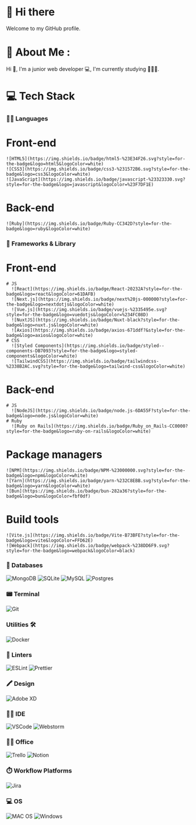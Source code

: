 # 👋 Hi there
Welcome to my GitHub profile.

# 💫 About Me :
Hi 👋,
I'm a junior web developer 💻,
I'm currently studying 👨‍🎓📕.

# 💻 Tech Stack

### 👩‍💻 Languages

  # Front-end
    ![HTML5](https://img.shields.io/badge/html5-%23E34F26.svg?style=for-the-badge&logo=html5&logoColor=white) 
    ![CSS3](https://img.shields.io/badge/css3-%231572B6.svg?style=for-the-badge&logo=css3&logoColor=white)
    ![JavaScript](https://img.shields.io/badge/javascript-%23323330.svg?style=for-the-badge&logo=javascript&logoColor=%23F7DF1E)

  # Back-end
    ![Ruby](https://img.shields.io/badge/Ruby-CC342D?style=for-the-badge&logo=ruby&logoColor=white)

### 🚀 Frameworks & Library

  # Front-end
    # JS
      ![React](https://img.shields.io/badge/React-20232A?style=for-the-badge&logo=react&logoColor=61DAFB)
      ![Next.js](https://img.shields.io/badge/next%20js-000000?style=for-the-badge&logo=nextdotjs&logoColor=white)
      ![Vue.js](https://img.shields.io/badge/vuejs-%2335495e.svg?style=for-the-badge&logo=vuedotjs&logoColor=%234FC08D)
      ![NuxtJS](https://img.shields.io/badge/Nuxt-black?style=for-the-badge&logo=nuxt.js&logoColor=white)
      ![Axios](https://img.shields.io/badge/axios-671ddf?&style=for-the-badge&logo=axios&logoColor=white)
    # CSS
      ![Styled Components](https://img.shields.io/badge/styled--components-DB7093?style=for-the-badge&logo=styled-components&logoColor=white)
      ![TailwindCSS](https://img.shields.io/badge/tailwindcss-%2338B2AC.svg?style=for-the-badge&logo=tailwind-css&logoColor=white)

  # Back-end
    # JS
      ![NodeJS](https://img.shields.io/badge/node.js-6DA55F?style=for-the-badge&logo=node.js&logoColor=white)
    # Ruby
      ![Ruby on Rails](https://img.shields.io/badge/Ruby_on_Rails-CC0000?style=for-the-badge&logo=ruby-on-rails&logoColor=white)

  # Package managers
    ![NPM](https://img.shields.io/badge/NPM-%23000000.svg?style=for-the-badge&logo=npm&logoColor=white) 
    ![Yarn](https://img.shields.io/badge/yarn-%232C8EBB.svg?style=for-the-badge&logo=yarn&logoColor=white) 
    ![Bun](https://img.shields.io/badge/bun-282a36?style=for-the-badge&logo=bun&logoColor=fbf0df)

  # Build tools
    ![Vite.js](https://img.shields.io/badge/Vite-B73BFE?style=for-the-badge&logo=vite&logoColor=FFD62E)
    ![Webpack](https://img.shields.io/badge/webpack-%238DD6F9.svg?style=for-the-badge&logo=webpack&logoColor=black)

### 💾 Databases

![MongoDB](https://img.shields.io/badge/MongoDB-%234ea94b.svg?style=for-the-badge&logo=mongodb&logoColor=white)
![SQLite](https://img.shields.io/badge/Sqlite-003B57?style=for-the-badge&logo=sqlite&logoColor=white)
![MySQL](https://img.shields.io/badge/mysql-%2300f.svg?style=for-the-badge&logo=mysql&logoColor=white) 
![Postgres](https://img.shields.io/badge/postgres-%23316192.svg?style=for-the-badge&logo=postgresql&logoColor=white)

### 📟 Terminal

![Git](https://img.shields.io/badge/GIT-E44C30?style=for-the-badge&logo=git&logoColor=white)

### Utilities 🛠
![Docker](https://img.shields.io/badge/docker-%230db7ed.svg?style=for-the-badge&logo=docker&logoColor=white) 

### 🧐 Linters

![ESLint](https://img.shields.io/badge/ESLint-4B3263?style=for-the-badge&logo=eslint&logoColor=white) 
![Prettier](https://img.shields.io/badge/prettier-1A2C34?style=for-the-badge&logo=prettier&logoColor=F7BA3E)

### 🖍 Design

![Adobe XD](https://img.shields.io/badge/Adobe%20XD-470137?style=for-the-badge&logo=Adobe%20XD&logoColor=#FF61F6) 	

### 👩‍💻 IDE

![VSCode](https://img.shields.io/badge/VSCode-0078D4?style=for-the-badge&logo=visual%20studio%20code&logoColor=white)
![Webstorm](https://img.shields.io/badge/WebStorm-000000?style=for-the-badge&logo=WebStorm&logoColor=white)

### 👨‍💻 Office

![Trello](https://img.shields.io/badge/Trello-%23026AA7.svg?style=for-the-badge&logo=Trello&logoColor=white)
![Notion](https://img.shields.io/badge/Notion-%23000000.svg?style=for-the-badge&logo=notion&logoColor=white)

### ⏱️ Workflow Platforms

![Jira](https://img.shields.io/badge/jira-%230A0FFF.svg?style=for-the-badge&logo=jira&logoColor=white)

### 💻 OS

![MAC OS](https://img.shields.io/badge/mac%20os-000000?style=for-the-badge&logo=apple&logoColor=white)
![Windows](https://img.shields.io/badge/Windows-0078D6?style=for-the-badge&logo=windows&logoColor=white)
